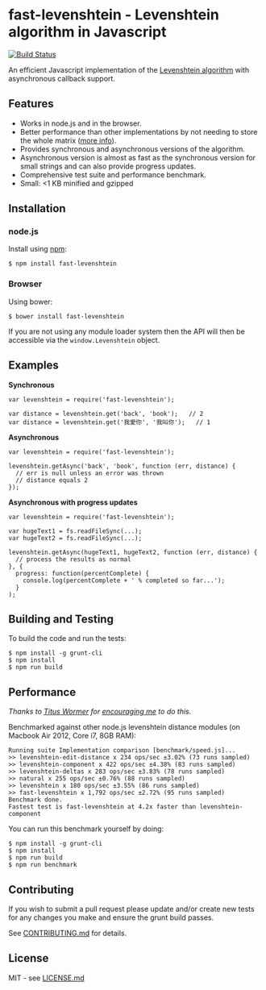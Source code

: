 <h1 id="fast-levenshtein---levenshtein-algorithm-in-javascript">fast-levenshtein - Levenshtein algorithm in Javascript</h1>

<p><a href="http://travis-ci.org/hiddentao/fast-levenshtein"><img src="https://secure.travis-ci.org/hiddentao/fast-levenshtein.png" alt="Build Status" /></a></p>

<p>An efficient Javascript implementation of the <a href="http://en.wikipedia.org/wiki/Levenshtein_distance">Levenshtein algorithm</a> with asynchronous callback support.</p>

<h2 id="features">Features</h2>

<ul>
<li>Works in node.js and in the browser.</li>
<li>Better performance than other implementations by not needing to store the whole matrix (<a href="http://www.codeproject.com/Articles/13525/Fast-memory-efficient-Levenshtein-algorithm">more info</a>).</li>
<li>Provides synchronous and asynchronous versions of the algorithm.</li>
<li>Asynchronous version is almost as fast as the synchronous version for small strings and can also provide progress updates.</li>
<li>Comprehensive test suite and performance benchmark.</li>
<li>Small: &lt;1 KB minified and gzipped</li>
</ul>

<h2 id="installation">Installation</h2>

<h3 id="node.js">node.js</h3>

<p>Install using <a href="http://npmjs.org/">npm</a>:</p>

<pre><code class="bash">$ npm install fast-levenshtein
</code></pre>

<h3 id="browser">Browser</h3>

<p>Using bower:</p>

<pre><code class="bash">$ bower install fast-levenshtein
</code></pre>

<p>If you are not using any module loader system then the API will then be accessible via the <code>window.Levenshtein</code> object.</p>

<h2 id="examples">Examples</h2>

<p><strong>Synchronous</strong></p>

<pre><code class="javascript">var levenshtein = require('fast-levenshtein');

var distance = levenshtein.get('back', 'book');   // 2
var distance = levenshtein.get('我愛你', '我叫你');   // 1
</code></pre>

<p><strong>Asynchronous</strong></p>

<pre><code class="javascript">var levenshtein = require('fast-levenshtein');

levenshtein.getAsync('back', 'book', function (err, distance) {
  // err is null unless an error was thrown
  // distance equals 2
});
</code></pre>

<p><strong>Asynchronous with progress updates</strong></p>

<pre><code class="javascript">var levenshtein = require('fast-levenshtein');

var hugeText1 = fs.readFileSync(...);
var hugeText2 = fs.readFileSync(...);

levenshtein.getAsync(hugeText1, hugeText2, function (err, distance) {
  // process the results as normal
}, {
  progress: function(percentComplete) {
    console.log(percentComplete + ' % completed so far...');
  }
);
</code></pre>

<h2 id="building-and-testing">Building and Testing</h2>

<p>To build the code and run the tests:</p>

<pre><code class="bash">$ npm install -g grunt-cli
$ npm install
$ npm run build
</code></pre>

<h2 id="performance">Performance</h2>

<p><em>Thanks to <a href="https://github.com/wooorm">Titus Wormer</a> for <a href="https://github.com/hiddentao/fast-levenshtein/issues/1">encouraging me</a> to do this.</em></p>

<p>Benchmarked against other node.js levenshtein distance modules (on Macbook Air 2012, Core i7, 8GB RAM):</p>

<pre><code class="bash">Running suite Implementation comparison [benchmark/speed.js]...
&gt;&gt; levenshtein-edit-distance x 234 ops/sec ±3.02% (73 runs sampled)
&gt;&gt; levenshtein-component x 422 ops/sec ±4.38% (83 runs sampled)
&gt;&gt; levenshtein-deltas x 283 ops/sec ±3.83% (78 runs sampled)
&gt;&gt; natural x 255 ops/sec ±0.76% (88 runs sampled)
&gt;&gt; levenshtein x 180 ops/sec ±3.55% (86 runs sampled)
&gt;&gt; fast-levenshtein x 1,792 ops/sec ±2.72% (95 runs sampled)
Benchmark done.
Fastest test is fast-levenshtein at 4.2x faster than levenshtein-component
</code></pre>

<p>You can run this benchmark yourself by doing:</p>

<pre><code class="bash">$ npm install -g grunt-cli
$ npm install
$ npm run build
$ npm run benchmark
</code></pre>

<h2 id="contributing">Contributing</h2>

<p>If you wish to submit a pull request please update and/or create new tests for any changes you make and ensure the grunt build passes.</p>

<p>See <a href="https://github.com/hiddentao/fast-levenshtein/blob/master/CONTRIBUTING.md">CONTRIBUTING.md</a> for details.</p>

<h2 id="license">License</h2>

<p>MIT - see <a href="https://github.com/hiddentao/fast-levenshtein/blob/master/LICENSE.md">LICENSE.md</a></p>
